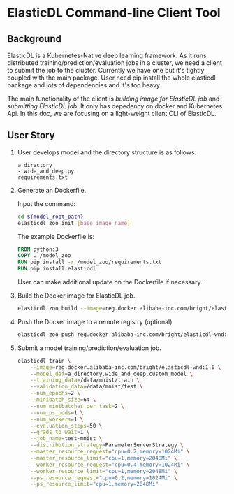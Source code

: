 # ElasticDL Command-line Client Tool

## Background

ElasticDL is a Kubernetes-Native deep learning framework. As it runs
distributed training/prediction/evaluation jobs in a cluster, we need a client
to submit the job to the cluster. Currently we have one but it's tightly
coupled with the main package. User need pip install the whole elasticdl
package and lots of dependencies and it's too heavy.

The main functionality of the client is *building image for ElasticDL job* and
*submitting ElasticDL job*. It only has depedency on docker and Kubernetes Api.
In this doc, we are focusing on a light-weight client CLI of ElasticDL.

## User Story

1. User develops model and the directory structure is as follows:

    ```TEXT
    a_directory
    - wide_and_deep.py
    requirements.txt
    ```

2. Generate an Dockerfile.  

    Input the command:

    ```bash
    cd ${model_root_path}
    elasticdl zoo init [base_image_name]
    ```

    The example Dockerfile is:

    ```Dockerfile
    FROM python:3
    COPY . /model_zoo
    RUN pip install -r /model_zoo/requirements.txt
    RUN pip install elasticdl
    ```

    User can make additional update on the Dockerfile if necessary.

3. Build the Docker image for ElasticDL job.

    ```bash
    elasticdl zoo build --image=reg.docker.alibaba-inc.com/bright/elasticdl-wnd:1.0 .
    ```

4. Push the Docker image to a remote registry (optional)

    ```bash
    elasticdl zoo push reg.docker.alibaba-inc.com/bright/elasticdl-wnd:1.0
    ```

5. Submit a model training/prediction/evaluation job.

    ```bash
    elasticdl train \
        --image=reg.docker.alibaba-inc.com/bright/elasticdl-wnd:1.0 \
        --model_def=a_directory.wide_and_deep.custom_model \
        --training_data=/data/mnist/train \
        --validation_data=/data/mnist/test \
        --num_epochs=2 \
        --minibatch_size=64 \
        --num_minibatches_per_task=2 \
        --num_ps_pods=1 \
        --num_workers=1 \
        --evaluation_steps=50 \
        --grads_to_wait=1 \
        --job_name=test-mnist \
        --distribution_strategy=ParameterServerStrategy \
        --master_resource_request="cpu=0.2,memory=1024Mi" \
        --master_resource_limit="cpu=1,memory=2048Mi" \
        --worker_resource_request="cpu=0.4,memory=1024Mi" \
        --worker_resource_limit="cpu=1,memory=2048Mi" \
        --ps_resource_request="cpu=0.2,memory=1024Mi" \
        --ps_resource_limit="cpu=1,memory=2048Mi"
    ```
